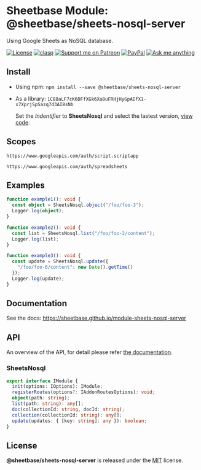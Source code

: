 # Sheetbase Module: @sheetbase/sheets-nosql-server

Using Google Sheets as NoSQL database.

<!-- <block:header> -->

[![License][license_badge]][license_url] [![clasp][clasp_badge]][clasp_url] [![Support me on Patreon][patreon_badge]][patreon_url] [![PayPal][paypal_donate_badge]][paypal_donate_url] [![Ask me anything][ask_me_badge]][ask_me_url]

<!-- </block:header> -->

## Install

- Using npm: `npm install --save @sheetbase/sheets-nosql-server`

- As a library: `1C88aLF7cK6DFfXGk6Xa8uFRHjHyGpAEfX1-x7XprjSpSazq7d3AI8sNb`

  Set the _Indentifier_ to **SheetsNosql** and select the lastest version, [view code](https://script.google.com/d/1C88aLF7cK6DFfXGk6Xa8uFRHjHyGpAEfX1-x7XprjSpSazq7d3AI8sNb/edit?usp=sharing).

## Scopes

`https://www.googleapis.com/auth/script.scriptapp`

`https://www.googleapis.com/auth/spreadsheets`

## Examples

```ts
function example1(): void {
  const object = SheetsNosql.object("/foo/foo-3");
  Logger.log(object);
}

function example2(): void {
  const list = SheetsNosql.list("/foo/foo-2/content");
  Logger.log(list);
}

function example3(): void {
  const update = SheetsNosql.update({
    "/foo/foo-6/content": new Date().getTime()
  });
  Logger.log(update);
}
```

## Documentation

See the docs: https://sheetbase.github.io/module-sheets-nosql-server

## API

An overview of the API, for detail please refer [the documentation](https://sheetbase.github.io/module-sheets-nosql-server).

### SheetsNosql

```ts
export interface IModule {
  init(options: IOptions): IModule;
  registerRoutes(options?: IAddonRoutesOptions): void;
  object(path: string);
  list(path: string): any[];
  doc(collectionId: string, docId: string);
  collection(collectionId: string): any[];
  update(updates: { [key: string]: any }): boolean;
}
```

## License

**@sheetbase/sheets-nosql-server** is released under the [MIT](https://github.com/sheetbase/module-sheets-nosql-server/blob/master/LICENSE) license.

<!-- <block:footer> -->

[license_badge]: https://img.shields.io/github/license/mashape/apistatus.svg
[license_url]: https://github.com/sheetbase/module-sheets-nosql-server/blob/master/LICENSE
[clasp_badge]: https://img.shields.io/badge/built%20with-clasp-4285f4.svg
[clasp_url]: https://github.com/google/clasp
[patreon_badge]: https://ionicabizau.github.io/badges/patreon.svg
[patreon_url]: https://www.patreon.com/lamnhan
[paypal_donate_badge]: https://ionicabizau.github.io/badges/paypal_donate.svg
[paypal_donate_url]: https://www.paypal.me/lamnhan
[ask_me_badge]: https://img.shields.io/badge/ask/me-anything-1abc9c.svg
[ask_me_url]: https://m.me/sheetbase

<!-- </block:footer> -->
